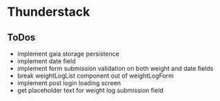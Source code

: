 # Thunderstack

## ToDos
 - implement gaia storage persistence
 - implement date field
 - implement form submission validation on both weight and date fields
 - break weightLogList component out of weightLogForm
 - implement post login loading screen
 - get placeholder text for weight log submission field
 
